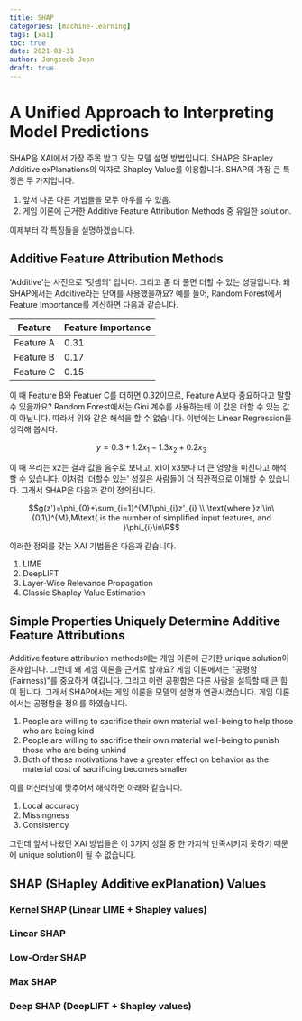 ```yaml
---
title: SHAP
categories: [machine-learning]
tags: [xai]
toc: true
date: 2021-03-31
author: Jongseob Jeon
draft: true
---
```



# A Unified Approach to Interpreting Model Predictions

SHAP음 XAI에서 가장 주목 받고 있는 모델 설명 방법입니다. SHAP은 SHapley Additive exPlanations의 약자로 Shapley Value를 이용합니다. SHAP의 가장 큰 특징은 두 가지입니다.

1. 앞서 나온 다른 기법들을 모두 아우를 수 있음.
2. 게임 이론에 근거한 Additive Feature Attribution Methods 중 유일한 solution.

이제부터 각 특징들을 설명하겠습니다.

## Additive Feature Attribution Methods

'Additive'는 사전으로 '덧셈의' 입니다. 그리고 좀 더 풀면 더할 수 있는 성질입니다. 왜 SHAP에서는 Additive라는 단어를 사용했을까요? 예를 들어, Random Forest에서 Feature Importance를 계산하면 다음과 같습니다.

| Feature   | Feature Importance |
| --------- | ------------------ |
| Feature A | 0.31               |
| Feature B | 0.17               |
| Feature C | 0.15               |

이 때 Feature B와 Featuer C를 더하면 0.32이므로, Feature A보다 중요하다고 말할 수 있을까요? Random Forest에서는 Gini 계수를 사용하는데 이 값은 더할 수 있는 값이 아닙니다. 따라서 위와 같은 해석을 할 수 없습니다. 이번에는 Linear Regression을 생각해 봅시다.

$$y=0.3+1.2x_1-1.3x_2+0.2x_3$$

이 때 우리는 x2는 결과 값을 음수로 보내고, x1이 x3보다 더 큰 영향을 미친다고 해석할 수 있습니다. 이처럼 '더할수 있는' 성질은 사람들이 더 직관적으로 이해할 수 있습니다. 그래서 SHAP은 다음과 같이 정의됩니다. 

$$g(z')=\phi_{0}+\sum_{i=1}^{M}\phi_{i}z'_{i} \\ \text{where }z'\in\{0,1\}^{M},M\text{ is the number of simplified input features, and }\phi_{i}\in\R$$

이러한 정의를 갖는 XAI 기법들은 다음과 같습니다.

1. LIME
2. DeepLIFT
3. Layer-Wise Relevance Propagation
4. Classic Shapley Value Estimation

## Simple Properties Uniquely Determine Additive Feature Attributions

Additive feature attribution methods에는 게임 이론에 근거한 unique solution이 존재합니다. 그런데 왜 게임 이론을 근거로 할까요? 게임 이론에서는 "공평함(Fairness)"를 중요하게 여깁니다. 그리고 이런 공평함은 다른 사람을 설득할 때 큰 힘이 됩니다. 그래서 SHAP에서는 게임 이론을 모델의 설명과 연관시켰습니다. 게임 이론에서는 공평함을 정의를 하였습니다. 

1. People are willing to sacrifice their own material well-being to help those who are being kind
2. People are willing to sacrifice their own material well-being to punish those who are being unkind
3. Both of these motivations have a greater effect on behavior as the material cost of sacrificing becomes smaller

이를 머신러닝에 맞추어서 해석하면 아래와 같습니다.

1. Local accuracy
2. Missingness
3. Consistency

그런데 앞서 나왔던 XAI 방법들은 이 3가지 성질 중 한 가지씩 만족시키지 못하기 때문에 unique solution이 될 수 없습니다.

## SHAP (SHapley Additive exPlanation) Values

### Kernel SHAP (Linear LIME + Shapley values)

### Linear SHAP

### Low-Order SHAP

### Max SHAP

### Deep SHAP (DeepLIFT + Shapley values)